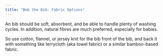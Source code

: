 ```yaml
---
title: "Bob the Bib: Fabric Options"
---
```


An bib should be soft, absorbent, and be able to handle plenty of washing cycles. In addition, natural fibres are much preferred, especially for babies.

So use cotton, flannel, or jersey knit for the bib front of the bib, and back it with something like terrycloth (aka towel fabric) or a similar bamboo-based fabric.
